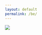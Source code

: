 ```yaml
---
layout: default
permalink: /be/
---
```


<img src="http://toolsandtoys.net/wp-content/uploads/2015/12/image13-1920x1277.jpeg">